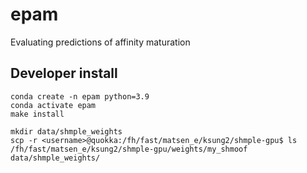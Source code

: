 # epam
Evaluating predictions of affinity maturation

## Developer install

```
conda create -n epam python=3.9
conda activate epam
make install
```

```
mkdir data/shmple_weights
scp -r <username>@quokka:/fh/fast/matsen_e/ksung2/shmple-gpu$ ls /fh/fast/matsen_e/ksung2/shmple-gpu/weights/my_shmoof data/shmple_weights/
```
